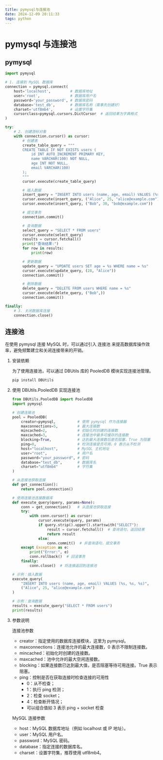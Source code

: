 ```yaml
---
title: pymysql与连接池
date: 2024-12-09 20:11:33
tags: python
---
```


# pymysql 与连接池

## pymysql

```python
import pymysql

# 1. 连接到 MySQL 数据库
connection = pymysql.connect(
    host='localhost',         # 数据库地址
    user='root',              # 数据库用户名
    password='your_password', # 数据库密码
    database='test_db',       # 数据库名称（需事先创建好）
    charset='utf8mb4',        # 设置字符集
    cursorclass=pymysql.cursors.DictCursor  # 返回结果为字典格式
)

try:
    # 2. 创建游标对象
    with connection.cursor() as cursor:
        # 创建表
        create_table_query = """
        CREATE TABLE IF NOT EXISTS users (
            id INT AUTO_INCREMENT PRIMARY KEY,
            name VARCHAR(100) NOT NULL,
            age INT NOT NULL,
            email VARCHAR(100)
        );
        """
        cursor.execute(create_table_query)

        # 插入数据
        insert_query = "INSERT INTO users (name, age, email) VALUES (%s, %s, %s)"
        cursor.execute(insert_query, ("Alice", 25, "alice@example.com"))
        cursor.execute(insert_query, ("Bob", 30, "bob@example.com"))

        # 提交事务
        connection.commit()

        # 查询数据
        select_query = "SELECT * FROM users"
        cursor.execute(select_query)
        results = cursor.fetchall()
        print("查询结果:")
        for row in results:
            print(row)

        # 更新数据
        update_query = "UPDATE users SET age = %s WHERE name = %s"
        cursor.execute(update_query, (28, "Alice"))
        connection.commit()

        # 删除数据
        delete_query = "DELETE FROM users WHERE name = %s"
        cursor.execute(delete_query, ("Bob",))
        connection.commit()

finally:
    # 3. 关闭数据库连接
    connection.close()
```

## 连接池

在使用 pymysql 连接 MySQL 时，可以通过引入 连接池 来提高数据库操作效率，避免频繁建立和关闭连接带来的开销。

1. 安装依赖

    为了使用连接池，可以通过 DBUtils 库的 PooledDB 模块实现连接池管理。

    ```bash
    pip install DBUtils
    ```

2. 使用 DBUtils.PooledDB 实现连接池

    ```python
    from DBUtils.PooledDB import PooledDB
    import pymysql

    # 创建连接池
    pool = PooledDB(
        creator=pymysql,          # 使用 pymysql 作为连接器
        maxconnections=5,         # 最大连接数
        mincached=2,              # 初始化时创建的连接数
        maxcached=3,              # 连接池中最多可缓存的连接数
        blocking=True,            # 达到最大连接数后是否阻塞，True 为阻塞
        ping=0,                   # 检测连接是否可用，0 表示从不检测
        host="localhost",         # MySQL 主机地址
        user="root",              # 用户名
        password="your_password", # 密码
        database="test_db",       # 数据库名
        charset="utf8mb4"         # 字符集
    )

    # 从连接池获取连接
    def get_connection():
        return pool.connection()

    # 使用连接池连接数据库
    def execute_query(query, params=None):
        conn = get_connection()   # 从连接池获取连接
        try:
            with conn.cursor() as cursor:
                cursor.execute(query, params)
                if query.strip().upper().startswith("SELECT"):
                    result = cursor.fetchall()  # 查询语句，返回结果
                    return result
                else:
                    conn.commit()  # 非查询语句，提交事务
        except Exception as e:
            print("Error:", e)
            conn.rollback()  # 回滚事务
        finally:
            conn.close()  # 将连接返回到连接池

    # 示例：插入数据
    execute_query(
        "INSERT INTO users (name, age, email) VALUES (%s, %s, %s)",
        ("Alice", 25, "alice@example.com")
    )

    # 示例：查询数据
    results = execute_query("SELECT * FROM users")
    print(results)
    ```

3. 参数说明

    连接池参数
   - creator：指定使用的数据库连接模块，这里为 pymysql。
   - maxconnections：连接池允许的最大连接数，0 表示不限制连接数。
   - mincached：初始化时创建的连接数。
   - maxcached：池中允许的最大空闲连接数。
   - blocking：如果连接数已达到最大值，是否阻塞等待可用连接。True 表示阻塞。
   - ping：控制是否在获取连接时检查连接的可用性
       - 0：从不检查；
       - 1：执行 ping 检测；
       - 2：检查 socket；
       - 4：检查断开情况；
       - 可以组合值如 3 表示 ping + socket 检查

    MySQL 连接参数
    - host：MySQL 数据库地址（例如 localhost 或 IP 地址）。
    - user：MySQL 用户名。
    - password：MySQL 密码。
    - database：指定连接的数据库名。
    - charset：设置字符集，推荐使用 utf8mb4。
